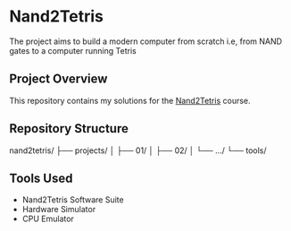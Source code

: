 # Nand2Tetris

The project aims to build a modern computer from scratch i.e, from NAND gates to a computer running Tetris

## Project Overview
This repository contains my solutions for the [Nand2Tetris](https://www.nand2tetris.org/) course.

## Repository Structure

nand2tetris/
├── projects/
│ ├── 01/
│ ├── 02/
│ └── .../
└── tools/

## Tools Used 
- Nand2Tetris Software Suite
- Hardware Simulator
- CPU Emulator